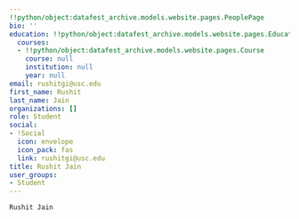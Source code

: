 ```yaml
---
!!python/object:datafest_archive.models.website.pages.PeoplePage
bio: ''
education: !!python/object:datafest_archive.models.website.pages.Education
  courses:
  - !!python/object:datafest_archive.models.website.pages.Course
    course: null
    institution: null
    year: null
email: rushitgi@usc.edu
first_name: Rushit
last_name: Jain
organizations: []
role: Student
social:
- !Social
  icon: envelope
  icon_pack: fas
  link: rushitgi@usc.edu
title: Rushit Jain
user_groups:
- Student
---
```


    Rushit Jain
    